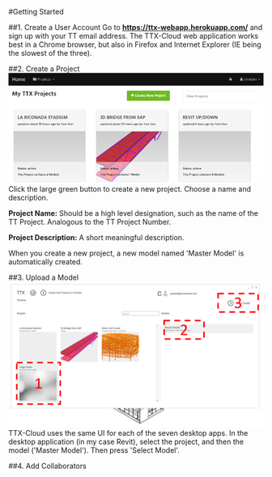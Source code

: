 #Getting Started

##1. Create a User Account
Go to **https://ttx-webapp.herokuapp.com/** and sign up with your TT email address.
The TTX-Cloud web application works best in a Chrome browser, but also in Firefox and Internet Explorer (IE being the slowest of the three).

##2. Create a Project
![](images/GettingStarted/GS_createProject1.PNG)
Click the large green button to create a new project. Choose a name and description.

**Project Name:** Should be a high level designation, such as the name of the TT Project. Analogous to the TT Project Number.

**Project Description:** A short meaningful description. 

When you create a new project, a new model named 'Master Model' is automatically created.

##3. Upload a Model
![](images/GettingStarted/GS_desktopUI.png)
TTX-Cloud uses the same UI for each of the seven desktop apps. In the desktop application (in my case Revit), select the project, and then the model ('Master Model'). Then press 'Select Model'.


##4. Add Collaborators

